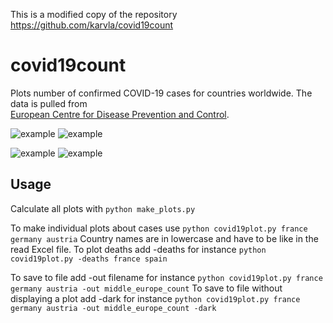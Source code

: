This is a modified copy of the repository https://github.com/karvla/covid19count

# covid19count
Plots number of confirmed COVID-19 cases for countries worldwide. The data is pulled from 	
[European Centre for Disease Prevention and Control](https://www.ecdc.europa.eu/en/geographical-distribution-2019-ncov-cases).

![example](../../raw/master/middle_europe_count.png)
![example](../../raw/master/middle_europe_deaths.png)

![example](../../raw/master/north_europe_count.png)
![example](../../raw/master/north_europe_deaths.png)

## Usage
Calculate all plots with `python make_plots.py`

To make individual plots about cases use `python covid19plot.py france germany austria`
Country names are in lowercase and have to be like in the read Excel file.
To plot deaths add -deaths for instance `python covid19plot.py -deaths france spain`

To save to file add -out filename for instance `python covid19plot.py france germany austria -out middle_europe_count`
To save to file without displaying a plot add -dark for instance `python covid19plot.py france germany austria -out middle_europe_count -dark`

